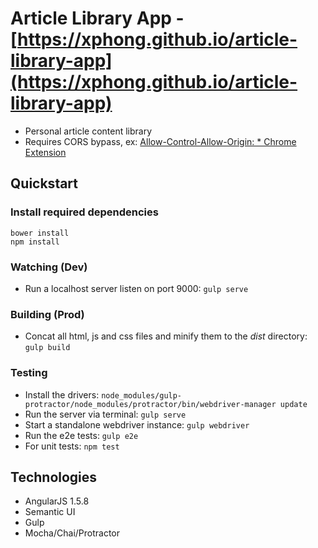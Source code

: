 # Article Library App - [https://xphong.github.io/article-library-app](https://xphong.github.io/article-library-app)

* Personal article content library
* Requires CORS bypass, ex: [Allow-Control-Allow-Origin: * Chrome Extension](https://chrome.google.com/webstore/detail/allow-control-allow-origi/nlfbmbojpeacfghkpbjhddihlkkiljbi?hl=en)

## Quickstart

### Install required dependencies
```
bower install
npm install
```

### Watching (Dev)

* Run a localhost server listen on port 9000:
`gulp serve`

### Building (Prod)

* Concat all html, js and css files and minify them to the *dist* directory:
`gulp build`

### Testing

* Install the drivers:
`node_modules/gulp-protractor/node_modules/protractor/bin/webdriver-manager update`
* Run the server via terminal:
`gulp serve`
* Start a standalone webdriver instance:
`gulp webdriver`
* Run the e2e tests:
`gulp e2e`
* For unit tests:
`npm test`

## Technologies

* AngularJS 1.5.8
* Semantic UI
* Gulp
* Mocha/Chai/Protractor
